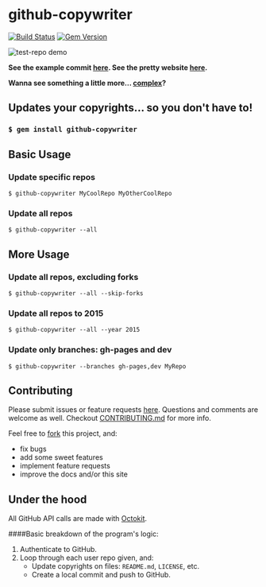 # github-copywriter
[![Build Status](https://travis-ci.org/ryanmjacobs/github-copywriter.svg?branch=master)](https://travis-ci.org/ryanmjacobs/github-copywriter)
[![Gem Version](https://badge.fury.io/rb/github-copywriter.svg)](http://badge.fury.io/rb/github-copywriter)

![test-repo demo](https://raw.githubusercontent.com/ryanmjacobs/github-copywriter/master/test_repo_demo.gif)

**See the example commit [here](//github.com/ryanmjacobs/test-repo/commit/7b095e65adf4cedcd7891326ec32c5f526838dd5). See the pretty website [here](//ryanmjacobs.github.io/github-copywriter).**

**Wanna see something a little more...
[complex](https://github.com/ryanmjacobs/test-repo/commit/7fbc410ce1171a2e858972b1c7cfed32b86d98e2)?**

## Updates your copyrights... so you don't have to!

### `$ gem install github-copywriter`

## Basic Usage

### Update specific repos
`$ github-copywriter MyCoolRepo MyOtherCoolRepo`

### Update all repos
`$ github-copywriter --all`

## More Usage

### Update all repos, excluding forks
`$ github-copywriter --all --skip-forks`

### Update all repos to 2015
`$ github-copywriter --all --year 2015`

### Update only branches: gh-pages and dev
`$ github-copywriter --branches gh-pages,dev MyRepo`

## Contributing
Please submit issues or feature requests [here](//github.com/ryanmjacobs/github-copywriter/issues).
Questions and comments are welcome as well. Checkout
[CONTRIBUTING.md](//github.com/ryanmjacobs/github-copywriter/blob/master/CONTRIBUTING.md)
for more info.

Feel free to [fork](//github.com/ryanmjacobs/github-copywriter/fork) this project, and:

* fix bugs
* add some sweet features
* implement feature requests
* improve the docs and/or this site

## Under the hood
All GitHub API calls are made with [Octokit](//github.com/octokit/octokit.rb).

####Basic breakdown of the program's logic:
1. Authenticate to GitHub.
2. Loop through each user repo given, and:
    * Update copyrights on files: `README.md`, `LICENSE`, etc.
    * Create a local commit and push to GitHub.
